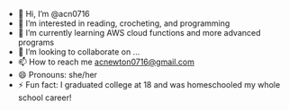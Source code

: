- 👋 Hi, I’m @acn0716
- 👀 I’m interested in reading, crocheting, and programming
- 🌱 I’m currently learning AWS cloud functions and more advanced programs
- 💞️ I’m looking to collaborate on ...
- 📫 How to reach me acnewton0716@gmail.com
- 😄 Pronouns: she/her
- ⚡ Fun fact: I graduated college at 18 and was homeschooled my whole school career!

<!---
acn0716/acn0716 is a ✨ special ✨ repository because its `README.md` (this file) appears on your GitHub profile.
You can click the Preview link to take a look at your changes.
--->
